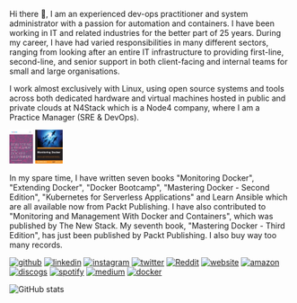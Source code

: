 Hi there 👋, I am an experienced dev-ops practitioner and system administrator with a passion for automation and containers. I have been working in IT and related industries for the better part of 25 years. During my career, I have had varied responsibilities in many different sectors, ranging from looking after an entire IT infrastructure to providing first-line, second-line, and senior support in both client-facing and internal teams for small and large organisations.

I work almost exclusively with Linux, using open source systems and tools across both dedicated hardware and virtual machines hosted in public and private clouds at N4Stack which is a Node4 company, where I am a Practice Manager (SRE & DevOps).

[<img src='img/01.png' alt='github' height='60'>](https://thenewstack.io/ebooks/docker-and-containers/monitoring-management-docker-containers/) [<img src='img/02.jpg' alt='github' height='60'>](https://www.packtpub.com/virtualization-and-cloud/monitoring-docker)

In my spare time, I have written seven books "Monitoring Docker", "Extending Docker", "Docker Bootcamp", "Mastering Docker - Second Edition", "Kubernetes for Serverless Applications" and Learn Ansible which are all available now from Packt Publishing. I have also contributed to "Monitoring and Management With Docker and Containers", which was published by The New Stack. My seventh book, "Mastering Docker - Third Edition", has just been published by Packt Publishing.
I also buy way too many records.

[<img src='https://cdn.jsdelivr.net/npm/simple-icons@3.0.1/icons/github.svg' alt='github' height='40'>](https://github.com/russmckendrick)  [<img src='https://cdn.jsdelivr.net/npm/simple-icons@3.0.1/icons/linkedin.svg' alt='linkedin' height='40'>](https://www.linkedin.com/in/russmckendrick/)  [<img src='https://cdn.jsdelivr.net/npm/simple-icons@3.0.1/icons/instagram.svg' alt='instagram' height='40'>](https://www.instagram.com/russmckendrick/)  [<img src='https://cdn.jsdelivr.net/npm/simple-icons@3.0.1/icons/twitter.svg' alt='twitter' height='40'>](https://twitter.com/russmckendrick)  [<img src='https://cdn.jsdelivr.net/npm/simple-icons@3.0.1/icons/reddit.svg' alt='Reddit' height='40'>](https://www.reddit.com/user/russmckendrick)  [<img src='https://cdn.jsdelivr.net/npm/simple-icons@3.0.1/icons/icloud.svg' alt='website' height='40'>](https://www.mediaglasses.blog/)  [<img src='https://cdn.jsdelivr.net/npm/simple-icons@3.0.1/icons/amazon.svg' alt='amazon' height='40'>](https://www.amazon.com/Russ-McKendrick/e/B079KJV88Z)  [<img src='https://cdn.jsdelivr.net/npm/simple-icons@3.0.1/icons/discogs.svg' alt='discogs' height='40'>](https://www.discogs.com/user/russmck/collection?header=1)  [<img src='https://cdn.jsdelivr.net/npm/simple-icons@3.0.1/icons/spotify.svg' alt='spotify' height='40'>](https://open.spotify.com/user/russmckendrick)  [<img src='https://cdn.jsdelivr.net/npm/simple-icons@3.0.1/icons/medium.svg' alt='medium' height='40'>](https://medium.com/@russmckendrick)  [<img src='https://cdn.jsdelivr.net/npm/simple-icons@3.0.1/icons/docker.svg' alt='docker' height='40'>](https://hub.docker.com/u/russmckendrick/)

![GitHub stats](https://github-readme-stats.vercel.app/api?username=russmckendrick&show_icons=true)  